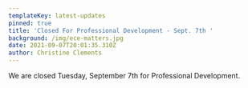 ```yaml
---
templateKey: latest-updates
pinned: true
title: 'Closed For Professional Development - Sept. 7th '
background: /img/ece-matters.jpg
date: 2021-09-07T20:01:35.310Z
author: Christine Clements
---
```

We are closed Tuesday, September 7th for Professional Development.
